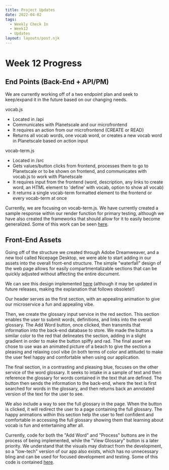 ```yaml
---
title: Project Updates
date: 2022-04-02
tags:
  - Weekly Check In
  - Week12
  - Updates
layout: layouts/post.njk
---
```

# Week 12 Progress

## End Points (Back-End + API/PM)

We are currently working off of a two endpoint plan and seek to keep/expand it in the future based on our changing needs.

vocab.js
- Located in /api
- Communicates with Planetscale and our microfrontend
- It requires an action from our microfrontend (CREATE or READ)
- Returns all vocab words, one vocab word, or creates a new vocab word in Planetscale based on action input

vocab-term.js
- Located in /src
- Gets values/button clicks from frontend, processes them to go to Planetscale or to be shown on frontend, and communicates with vocab.js to work with Planetscale
- It requires input from the frontend (word, description, any links to create word, an HTML element to 'define' with vocab, option to show all vocab)
- It returns a single vocab-term formatted element to the frontend or every vocab-term at once

Currently, we are focusing on vocab-term.js. We have currently created a sample response within our render function for primary testing, although we have also created the frameworks that should allow for it to easily become generalized. Some of this work can be seen [here](https://github.com/zjohnson10/final-project-vocab/blob/main/src/vocab-term.js).

## Front-End Assets 

Going off of the structure we created through Adobe Dreamweaver, and a new tool called Nicepage Desktop, we were able to start adding in our assets into the overall front-end structure. The simple "waterfall" design of the web page allows for easily compartmentalizable sections that can be quickly adjusted without affecting the entire document. 

We can see this design implemented [here](https://front-end-attempt2.vercel.app/#) (although it may be updated in future releases, making the explanation that follows obsolete!)

Our header serves as the first section, with an appealing animation to give our microservice a fun and appealing vibe. 

Then, we create the glossary input service in the red section. This section enables the user to submit words, definitions, and links into the overall glossary. The Add Word button, once clicked, then transmits that information into the back-end database to store. We made the button a similar color to the red that delineates the section, adding in a slight gradient in order to make the button spiffy and rad. The final asset we chose to use was an animated picture of a beach to give the section a pleasing and relaxing cool vibe (in both terms of color and attitude) to make the user feel happy and comfortable when using our application. 

The final section, in a contrasting and pleasing blue, focuses on the other service of the word glossary. It seeks to intake in a sample of text and then reference the glossary for words contained in the text that are defined. The button then sends the information to the back-end, where the text is first searched for words in the glossary, and then returns back an annotated version of the text for the user to see. 

We also include a way to see the full glossary in the page. When the button is clicked, it will redirect the user to a page containing the full glossary. The happy animations within this section help the user to feel confident and comfortable in accessing the full glossary showing them that learning about vocab is fun and entertaining after all.

Currently, code for both the "Add Word" and "Process" buttons are in the process of being implemented, while the "View Glossary" button is a later priority. We understand that the visuals may distract from the development, so a "low-tech" version of our app also exists, which has no unnecessary bling and can be used for focused development and testing. Some of this code is contained [here](https://github.com/ParkerEM/final-project-vocab/tree/frontend).
